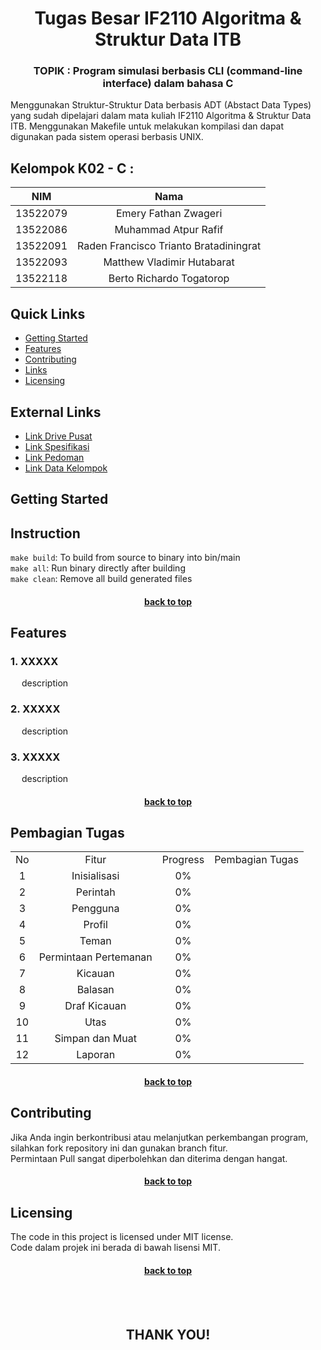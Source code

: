 <div align="center" id="readme-top">
<h1>Tugas Besar IF2110 Algoritma & Struktur Data ITB</h1>
<h3>TOPIK : Program simulasi berbasis CLI (command-line interface) dalam bahasa C </h3>
</div>

Menggunakan Struktur-Struktur Data berbasis ADT (Abstact Data Types) yang sudah dipelajari dalam mata kuliah IF2110 Algoritma & Struktur Data ITB. Menggunakan Makefile untuk melakukan kompilasi dan dapat digunakan pada sistem operasi berbasis UNIX.

## Kelompok K02 - C :

|   NIM    |                  Nama                  |
| :------: | :------------------------------------: |
| 13522079 |          Emery Fathan Zwageri          |
| 13522086 |          Muhammad Atpur Rafif          |
| 13522091 | Raden Francisco Trianto Bratadiningrat |
| 13522093 |       Matthew Vladimir Hutabarat       |
| 13522118 |       Berto Richardo Togatorop         |

## Quick Links
- [Getting Started](#getting-started)
- [Features](#features)
- [Contributing](#contributing)
- [Links](#links)
- [Licensing](#licensing)

## External Links
- [Link Drive Pusat](https://drive.google.com/drive/folders/1D6GTJ9Fq_8P79lhSrxI7DJDdBFtoojR0)
- [Link Spesifikasi](https://docs.google.com/document/d/1yy0SLsXEE0e-ZBxMSrd0Gz9AOSWqJw1trtTqDjeyfsk/edit)
- [Link Pedoman](https://docs.google.com/document/d/1vnoqQK18ECL8PEAkYbjM-9g1MRGTI7hOLv6GKHlGnuc/edit)
- [Link Data Kelompok](https://docs.google.com/spreadsheets/d/1Q_TMzWjDSr5ZXc-hv2KoGYySJbb_LyA7Z5_KCdIE6ko/edit#gid=1406958191)

## Getting Started
## Instruction
`make build`: To build from source to binary into bin/main   
`make all`: Run binary directly after building  
`make clean`: Remove all build generated files  
<h4 align="center"><a href="#readme-top">back to top</a></h4>


## Features
### 1. XXXXX
&ensp;&ensp;
description
### 2. XXXXX
&ensp;&ensp;
description
### 3. XXXXX
&ensp;&ensp;
description
<h4 align="center"><a href="#readme-top">back to top</a></h4>

## Pembagian Tugas
<style>
    td {
        text-align: center;
    }
</style>
<table align="center">
<tr>
    <td>No</td>
    <td>Fitur</td>
    <td>Progress</td>
    <td>Pembagian Tugas</td>
</tr>
<tr>
    <td>1</td>
    <td>Inisialisasi</td>
    <td>0%</td>
    <td></td>
</tr>
<tr>
    <td>2</td>
    <td>Perintah</td>
    <td>0%</td>
    <td></td>
</tr>
<tr>
    <td>3</td>
    <td>Pengguna</td>
    <td>0%</td>
    <td></td>
</tr>
<tr>
    <td>4</td>
    <td>Profil</td>
    <td>0%</td>
    <td></td>
</tr>
<tr>
    <td>5</td>
    <td>Teman</td>
    <td>0%</td>
    <td></td>
</tr>
<tr>
    <td>6</td>
    <td>Permintaan Pertemanan</td>
    <td>0%</td>
    <td></td>
</tr>
<tr>
    <td>7</td>
    <td>Kicauan</td>
    <td>0%</td>
    <td></td>
</tr>
<tr>
    <td>8</td>
    <td>Balasan</td>
    <td>0%</td>
    <td></td>
</tr>
<tr>
    <td>9</td>
    <td>Draf Kicauan</td>
    <td>0%</td>
    <td></td>
</tr>
<tr>
    <td>10</td>
    <td>Utas</td>
    <td>0%</td>
    <td></td>
</tr>
<tr>
    <td>11</td>
    <td>Simpan dan Muat</td>
    <td>0%</td>
    <td></td>
</tr>
<tr>
    <td>12</td>
    <td>Laporan</td>
    <td>0%</td>
    <td></td>
</tr>


</table>
<h4 align="center"><a href="#readme-top">back to top</a></h4>


## Contributing

Jika Anda ingin berkontribusi atau melanjutkan perkembangan program, silahkan fork repository ini dan gunakan branch fitur.  
Permintaan Pull sangat diperbolehkan dan diterima dengan hangat.  
<h4 align="center"><a href="#readme-top">back to top</a></h4>


## Licensing

The code in this project is licensed under MIT license.  
Code dalam projek ini berada di bawah lisensi MIT.  

<h4 align="center"><a href="#readme-top">back to top</a></h4>
<br><br>
<h2 align="center"> THANK YOU! </h2>